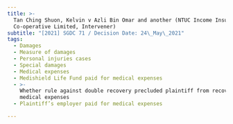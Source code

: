 ```yaml
---
title: >-
  Tan Ching Shuon, Kelvin v Azli Bin Omar and another (NTUC Income Insurance
  Co-operative Limited, Intervener)
subtitle: "[2021] SGDC 71 / Decision Date: 24\_May\_2021"
tags:
  - Damages
  - Measure of damages
  - Personal injuries cases
  - Special damages
  - Medical expenses
  - Medishield Life Fund paid for medical expenses
  - >-
    Whether rule against double recovery precluded plaintiff from recovering
    medical expenses
  - Plaintiff’s employer paid for medical expenses

---
```

